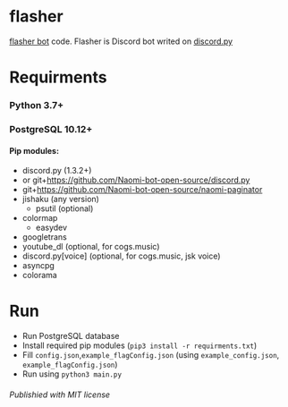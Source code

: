 # flasher

[flasher bot](https://discordapp.com/api/oauth2/authorize?client_id=677176212518600714&permissions=-1&scope=bot) code.
Flasher is Discord bot writed on [discord.py](https://github.com/Rapptz/discord.py/)

# Requirments

### **Python 3.7+**
### PostgreSQL 10.12+

#### Pip modules:
* discord.py (1.3.2+)
 * or git+https://github.com/Naomi-bot-open-source/discord.py
* git+https://github.com/Naomi-bot-open-source/naomi-paginator
* jishaku (any version)
  * psutil (optional)
* colormap
  * easydev
* googletrans
* youtube_dl (optional, for cogs.music)
* discord.py[voice] (optional, for cogs.music, jsk voice)
* asyncpg
* colorama

# Run

* Run PostgreSQL database
* Install required pip modules (`pip3 install -r requirments.txt`)
* Fill `config.json`,`example_flagConfig.json` (using `example_config.json`, `example_flagConfig.json`)
* Run using `python3 main.py`



###### Publishied with MIT license
